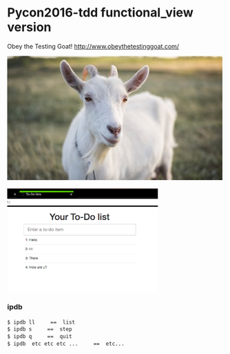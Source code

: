 # Pycon2016-tdd functional_view version


Obey the Testing Goat!
http://www.obeythetestinggoat.com/

<p align="left">
  <img src="./img/testing_goat.jpg" width="500"/>
  </p>

<p align="left">
  <img src="./img/demo.png" width="350"/>
  </p>

### ipdb


```sh
$ ipdb ll     ==  list
$ ipdb s     ==  step 
$ ipdb q     ==  quit 
$ ipdb  etc etc etc ...     ==  etc... 
```

